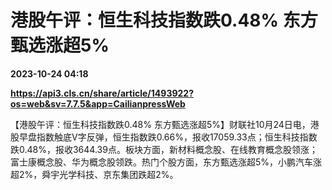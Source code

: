 # 港股午评：恒生科技指数跌0.48% 东方甄选涨超5%

**2023-10-24 04:18**

**https://api3.cls.cn/share/article/1493922?os=web&sv=7.7.5&app=CailianpressWeb**

【港股午评：恒生科技指数跌0.48% 东方甄选涨超5%】财联社10月24日电，港股早盘指数触底V字反弹，恒生指数跌0.66%，报收17059.33点；恒生科技指数跌0.48%，报收3644.39点。板块方面，新材料概念股、在线教育概念股领涨；富士康概念股、华为概念股领跌。热门个股方面，东方甄选涨超5%，小鹏汽车涨超2%，舜宇光学科技、京东集团跌超2%。